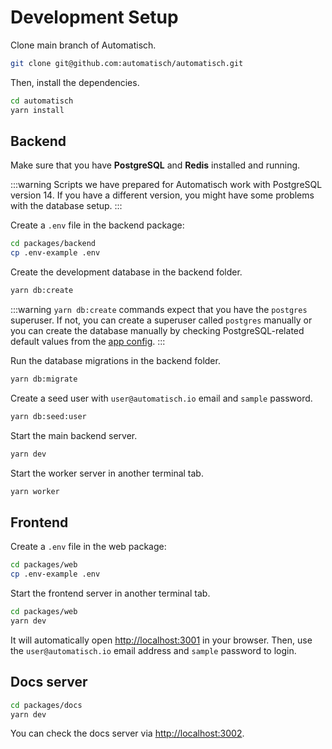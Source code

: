 # Development Setup

Clone main branch of Automatisch.

```bash
git clone git@github.com:automatisch/automatisch.git
```

Then, install the dependencies.

```bash
cd automatisch
yarn install
```

## Backend

Make sure that you have **PostgreSQL** and **Redis** installed and running.

:::warning
Scripts we have prepared for Automatisch work with PostgreSQL version 14. If you have a different version, you might have some problems with the database setup.
:::

Create a `.env` file in the backend package:

```bash
cd packages/backend
cp .env-example .env
```

Create the development database in the backend folder.

```bash
yarn db:create
```

:::warning
`yarn db:create` commands expect that you have the `postgres` superuser. If not, you can create a superuser called `postgres` manually or you can create the database manually by checking PostgreSQL-related default values from the [app config](https://github.com/automatisch/automatisch/blob/main/packages/backend/src/config/app.ts).
:::

Run the database migrations in the backend folder.

```bash
yarn db:migrate
```

Create a seed user with `user@automatisch.io` email and `sample` password.

```bash
yarn db:seed:user
```

Start the main backend server.

```bash
yarn dev
```

Start the worker server in another terminal tab.

```bash
yarn worker
```

## Frontend

Create a `.env` file in the web package:

```bash
cd packages/web
cp .env-example .env
```

Start the frontend server in another terminal tab.

```bash
cd packages/web
yarn dev
```

It will automatically open [http://localhost:3001](http://localhost:3001) in your browser. Then, use the `user@automatisch.io` email address and `sample` password to login.

## Docs server

```bash
cd packages/docs
yarn dev
```

You can check the docs server via [http://localhost:3002](http://localhost:3002).
